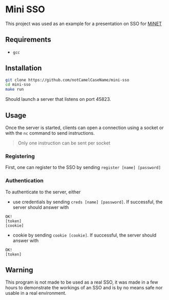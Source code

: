 # Mini SSO
This project was used as an example for a presentation on SSO for [MiNET](https://minet.net)

## Requirements
- `gcc`

## Installation

```bash
git clone https://github.com/notCamelCaseName/mini-sso 
cd mini-sso
make run
```

Should launch a server that listens on port 45823.

## Usage
Once the server is started, clients can open a connection using a socket or with the `nc` command to send instructions.

> Only one instruction can be sent per socket

### Registering
First, one can register to the SSO by sending `register [name] [password]`

### Authentication
To authenticate to the server, either
- use credentials by sending `creds [name] [password]`.
If successful, the server should answer with
 ```
OK!
[token]
[cookie]
```
- cookie by sending `cookie [cookie]`.
If successful, the server should answer with
 ```
OK!
[token]
```


## Warning
This program is not made to be used as a real SSO, it was made in a few hours to demonstrate the workings of an SSO and is by no means safe nor usable in a real environment.
